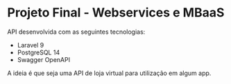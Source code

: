 # Projeto Final - Webservices e MBaaS

API desenvolvida com as seguintes tecnologias:

- Laravel 9
- PostgreSQL 14
- Swagger OpenAPI

A ideia é que seja uma API de loja virtual para utilização em algum app.
